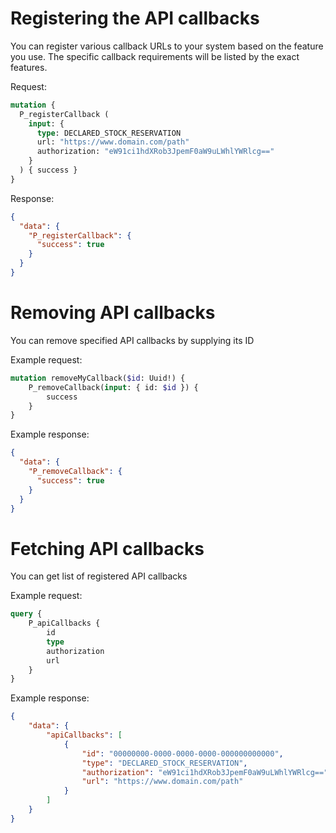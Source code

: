 # Registering the API callbacks

You can register various callback URLs to your system based on the feature you use. 
The specific callback requirements will be listed by the exact features.

Request:
```GraphQl
mutation {
  P_registerCallback (
    input: {
      type: DECLARED_STOCK_RESERVATION
      url: "https://www.domain.com/path"
      authorization: "eW91ci1hdXRob3JpemF0aW9uLWhlYWRlcg=="
    }
  ) { success }
}
```

Response:
```json
{
  "data": {
    "P_registerCallback": {
      "success": true
    }
  }
}
```

# Removing API callbacks

You can remove specified API callbacks by supplying its ID

Example request:
```GraphQl
mutation removeMyCallback($id: Uuid!) {
    P_removeCallback(input: { id: $id }) {
        success
    }
}
```

Example response:
```json
{
  "data": {
    "P_removeCallback": {
      "success": true
    }
  }
}
```

# Fetching API callbacks

You can get list of registered API callbacks

Example request:
```GraphQl
query {
    P_apiCallbacks {
        id
        type
        authorization
        url
    }
}
```

Example response:
```json
{
    "data": {
        "apiCallbacks": [
            {
                "id": "00000000-0000-0000-0000-000000000000",
                "type": "DECLARED_STOCK_RESERVATION",
                "authorization": "eW91ci1hdXRob3JpemF0aW9uLWhlYWRlcg==",
                "url": "https://www.domain.com/path"
            }
        ]
    }
}
```
